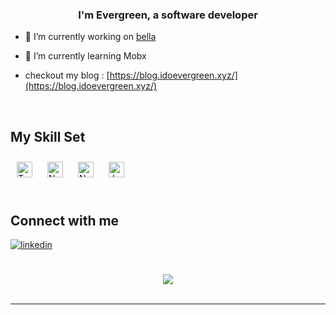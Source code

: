 
  

### <div align="center">I'm Evergreen, a software developer </div>  
  

- 🔭 I’m currently working on [bella](https://github.com/evergreenx/bellafoodd)  
  

- 🌱 I’m currently learning Mobx  

- checkout my blog : [https://blog.idoevergreen.xyz/](https://blog.idoevergreen.xyz/)
  

<br/>  


## My Skill Set  


<div align="left">  
<a href="https://www.typescriptlang.org/" target="_blank"><img style="margin: 10px" src="https://profilinator.rishav.dev/skills-assets/typescript-original.svg" alt="TypeScript" height="25" /></a>  
<a href="https://nextjs.org/" target="_blank"><img style="margin: 10px" src="https://profilinator.rishav.dev/skills-assets/nextjs.png" alt="NextJS" height="25" /></a>  
<a href="https://nodejs.org/" target="_blank"><img style="margin: 10px" src="https://profilinator.rishav.dev/skills-assets/nodejs-original-wordmark.svg" alt="Node.js" height="25" /></a>  
<a href="https://www.javascript.com/" target="_blank"><img style="margin: 10px" src="https://profilinator.rishav.dev/skills-assets/javascript-original.svg" alt="JavaScript" height="25" /></a>  
</div>



<br/>  


## Connect with me  
<div align="left">
<a href="https://linkedin.com/in/ido-dickson-evergreen/" target="_blank">
<img src=https://img.shields.io/badge/linkedin-%231E77B5.svg?&style=for-the-badge&logo=linkedin&logoColor=white alt=linkedin style="margin-bottom: 5px;" />
</a>  
</div>  

<br/>  
 

  

<br/>  

<div align="center">
            <a href="https://www.buymeacoffee.com/dicksonevec" target="_blank" style="display: inline-block;">
                <img
                    src="https://img.shields.io/badge/Donate-Buy%20Me%20A%20Coffee-orange.svg?style=flat-square&logo=buymeacoffee" 
                    align="center"
                />
            </a></div>
<br />

----
